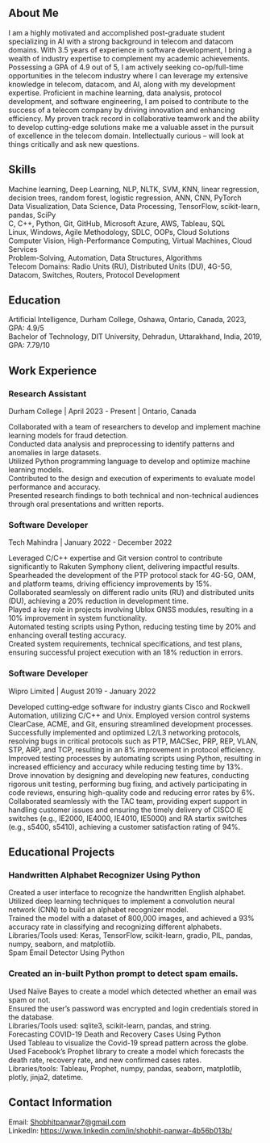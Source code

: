 ## About Me
I am a highly motivated and accomplished post-graduate student specializing in AI with a strong background in telecom and datacom domains. With 3.5 years of experience in software development, I bring a wealth of industry expertise to complement my academic achievements. Possessing a GPA of 4.9 out of 5, I am actively seeking co-op/full-time opportunities in the telecom industry where I can leverage my extensive knowledge in telecom, datacom, and AI, along with my development expertise. Proficient in machine learning, data analysis, protocol development, and software engineering, I am poised to contribute to the success of a telecom company by driving innovation and enhancing efficiency. My proven track record in collaborative teamwork and the ability to develop cutting-edge solutions make me a valuable asset in the pursuit of excellence in the telecom domain. Intellectually curious – will look at things critically and ask new questions.

## Skills
Machine learning, Deep Learning, NLP, NLTK, SVM, KNN, linear regression, decision trees, random forest, logistic regression, ANN, CNN, PyTorch <br>
Data Visualization, Data Science, Data Processing, TensorFlow, scikit-learn, pandas, SciPy <br>
C, C++, Python, Git, GitHub, Microsoft Azure, AWS, Tableau, SQL <br>
Linux, Windows, Agile Methodology, SDLC, OOPs, Cloud Solutions <br>
Computer Vision, High-Performance Computing, Virtual Machines, Cloud Services <br>
Problem-Solving, Automation, Data Structures, Algorithms <br>
Telecom Domains: Radio Units (RU), Distributed Units (DU), 4G-5G, Datacom, Switches, Routers, Protocol Development

## Education
Artificial Intelligence, Durham College, Oshawa, Ontario, Canada, 2023, GPA: 4.9/5 <br>
Bachelor of Technology, DIT University, Dehradun, Uttarakhand, India, 2019, GPA: 7.79/10

## Work Experience
### Research Assistant
Durham College | April 2023 - Present | Ontario, Canada <br>

Collaborated with a team of researchers to develop and implement machine learning models for fraud detection. <br>
Conducted data analysis and preprocessing to identify patterns and anomalies in large datasets. <br>
Utilized Python programming language to develop and optimize machine learning models. <br>
Contributed to the design and execution of experiments to evaluate model performance and accuracy. <br>
Presented research findings to both technical and non-technical audiences through oral presentations and written reports.

### Software Developer
Tech Mahindra | January 2022 - December 2022

Leveraged C/C++ expertise and Git version control to contribute significantly to Rakuten Symphony client, delivering impactful results. <br>
Spearheaded the development of the PTP protocol stack for 4G-5G, OAM, and platform teams, driving efficiency improvements by 15%. <br>
Collaborated seamlessly on different radio units (RU) and distributed units (DU), achieving a 20% reduction in development time. <br>
Played a key role in projects involving Ublox GNSS modules, resulting in a 10% improvement in system functionality. <br>
Automated testing scripts using Python, reducing testing time by 20% and enhancing overall testing accuracy. <br>
Created system requirements, technical specifications, and test plans, ensuring successful project execution with an 18% reduction in errors. <br>

### Software Developer
Wipro Limited | August 2019 - January 2022<br>

Developed cutting-edge software for industry giants Cisco and Rockwell Automation, utilizing C/C++ and Unix. Employed version control systems ClearCase, ACME, and Git, ensuring streamlined development processes. <br>
Successfully implemented and optimized L2/L3 networking protocols, resolving bugs in critical protocols such as PTP, MACSec, PRP, REP, VLAN, STP, ARP, and TCP, resulting in an 8% improvement in protocol efficiency. <br>
Improved testing processes by automating scripts using Python, resulting in increased efficiency and accuracy while reducing testing time by 13%. <br>
Drove innovation by designing and developing new features, conducting rigorous unit testing, performing bug fixing, and actively participating in code reviews, ensuring high-quality code and reducing error rates by 6%. <br>
Collaborated seamlessly with the TAC team, providing expert support in handling customer issues and ensuring the timely delivery of CISCO IE switches (e.g., IE2000, IE4000, IE4010, IE5000) and RA startix switches (e.g., s5400, s5410), achieving a customer satisfaction rating of 94%. <br>

## Educational Projects
### Handwritten Alphabet Recognizer Using Python

Created a user interface to recognize the handwritten English alphabet. <br>
Utilized deep learning techniques to implement a convolution neural network (CNN) to build an alphabet recognizer model. <br>
Trained the model with a dataset of 800,000 images, and achieved a 93% accuracy rate in classifying and recognizing different alphabets. <br>
Libraries/Tools used: Keras, TensorFlow, scikit-learn, gradio, PIL, pandas, numpy, seaborn, and matplotlib. <br>
Spam Email Detector Using Python

### Created an in-built Python prompt to detect spam emails.
Used Naïve Bayes to create a model which detected whether an email was spam or not. <br>
Ensured the user’s password was encrypted and login credentials stored in the database. <br>
Libraries/Tools used: sqlite3, scikit-learn, pandas, and string. <br>
Forecasting COVID-19 Death and Recovery Cases Using Python <br>
Used Tableau to visualize the Covid-19 spread pattern across the globe. <br>
Used Facebook’s Prophet library to create a model which forecasts the death rate, recovery rate, and new confirmed cases rates. <br>
Libraries/tools: Tableau, Prophet, numpy, pandas, seaborn, matplotlib, plotly, jinja2, datetime. <br>

## Contact Information
Email: Shobhitpanwar7@gmail.com <br>
LinkedIn: https://www.linkedin.com/in/shobhit-panwar-4b56b013b/
